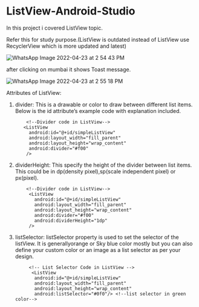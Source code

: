 # ListView-Android-Studio
In this project i covered ListView topic.

Refer this for study purpose.(ListView is outdated instead of ListView use RecyclerView which is more updated and latest)



![WhatsApp Image 2022-04-23 at 2 54 43 PM](https://user-images.githubusercontent.com/101108540/164888746-9ab9201a-cf1a-4ccb-8ad1-83fbf08a9109.jpeg)



after clicking on mumbai it shows Toast message.





![WhatsApp Image 2022-04-23 at 2 55 18 PM](https://user-images.githubusercontent.com/101108540/164888750-956c238b-761c-4ce6-b8b1-0bce5a02fb75.jpeg)




Attributes of ListView:

1. divider: This is a drawable or color to draw between different list items.
   Below is the id attribute’s example code with explanation included.
   
   
           <!--Divider code in ListView-->
          <ListView
            android:id="@+id/simpleListView"
            android:layout_width="fill_parent"
            android:layout_height="wrap_content"
            android:divider="#f00"
           />



2. dividerHeight: This specify the height of the divider between list items. This could be in dp(density pixel),sp(scale independent pixel) or px(pixel).
        
        
           <!--Divider code in ListView-->
            <ListView
              android:id="@+id/simpleListView"
              android:layout_width="fill_parent"
              android:layout_height="wrap_content"
              android:divider="#f00"
              android:dividerHeight="1dp"
            />
           
3. listSelector: listSelector property is used to set the selector of the listView. It is generallyorange or Sky blue color mostly but you can also define your custom    color or an image as a list selector as per your design.



            <!-- List Selector Code in ListView -->
             <ListView
              android:id="@+id/simpleListView"
              android:layout_width="fill_parent"
              android:layout_height="wrap_content"
              android:listSelector="#0f0"/> <!--list selector in green color-->



           
